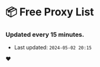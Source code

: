 # :package: Free Proxy List
### Updated every 15 minutes.

- Last updated: `2024-05-02 20:15`

:heart:
